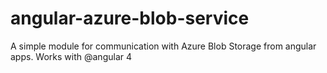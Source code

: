 # angular-azure-blob-service
A simple module for communication with Azure Blob Storage from angular apps. Works with @angular 4
